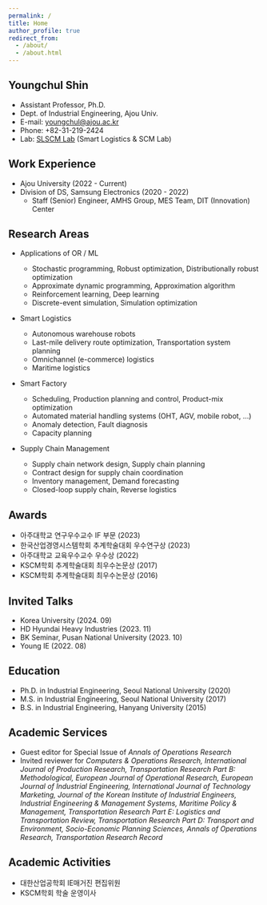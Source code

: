 ```yaml
---
permalink: /
title: Home
author_profile: true
redirect_from:
  - /about/
  - /about.html
---
```

## Youngchul Shin
* Assistant Professor, Ph.D.
* Dept. of Industrial Engineering, Ajou Univ.
* E-mail: youngchul@ajou.ac.kr
* Phone: +82-31-219-2424
* Lab: [SLSCM Lab](https://ycshin.oopy.io/) (Smart Logistics & SCM Lab)

## Work Experience
* Ajou University (2022 - Current)
* Division of DS, Samsung Electronics (2020 - 2022)
  * Staff (Senior) Engineer, AMHS Group, MES Team, DIT (Innovation) Center 

## Research Areas
* Applications of OR / ML
  * Stochastic programming, Robust optimization, Distributionally robust optimization 
  * Approximate dynamic programming, Approximation algorithm
  * Reinforcement learning, Deep learning
  * Discrete-event simulation, Simulation optimization
 
* Smart Logistics
  * Autonomous warehouse robots
  * Last-mile delivery route optimization, Transportation system planning
  * Omnichannel (e-commerce) logistics
  * Maritime logistics

* Smart Factory
  * Scheduling, Production planning and control, Product-mix optimization
  * Automated material handling systems (OHT, AGV, mobile robot, ...)
  * Anomaly detection, Fault diagnosis
  * Capacity planning

* Supply Chain Management
  * Supply chain network design, Supply chain planning
  * Contract design for supply chain coordination
  * Inventory management, Demand forecasting
  * Closed-loop supply chain, Reverse logistics 
 
## Awards
* 아주대학교 연구우수교수 IF 부문 (2023)
* 한국산업경영시스템학회 추계학술대회 우수연구상 (2023)
* 아주대학교 교육우수교수 우수상 (2022)
* KSCM학회 추계학술대회 최우수논문상 (2017)
* KSCM학회 추계학술대회 최우수논문상 (2016)

## Invited Talks
* Korea University (2024. 09)
* HD Hyundai Heavy Industries (2023. 11)
* BK Seminar, Pusan National University (2023. 10)
* Young IE (2022. 08)
 
## Education
* Ph.D. in Industrial Engineering, Seoul National University (2020)
* M.S. in Industrial Engineering, Seoul National University (2017)
* B.S. in Industrial Engineering, Hanyang University (2015)

## Academic Services
* Guest editor for Special Issue of _Annals of Operations Research_
* Invited reviewer for _Computers & Operations Research, International Journal of Production Research, Transportation Research Part B: Methodological, European Journal of Operational Research, European Journal of Industrial Engineering, International Journal of Technology Marketing, Journal of the Korean Institute of Industrial Engineers, Industrial Engineering & Management Systems, Maritime Policy & Management, Transportation Research Part E: Logistics and Transportation Review, Transportation Research Part D: Transport and Environment, Socio-Economic Planning Sciences, Annals of Operations Research, Transportation Research Record_

## Academic Activities
* 대한산업공학회 IE매거진 편집위원
* KSCM학회 학술 운영이사

